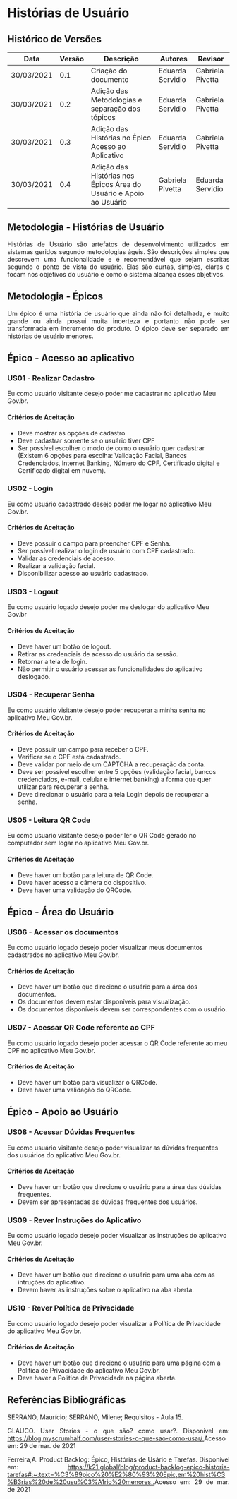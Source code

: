 # Histórias de Usuário

## Histórico de Versões

| Data       | Versão | Descrição                                           | Autores                   | Revisor |
| ---------- | ------ | --------------------------------------------------- | ------------------------- | ------- |
| 30/03/2021 | 0.1    | Criação do documento                                | Eduarda Servidio          | Gabriela Pivetta |
| 30/03/2021 | 0.2    | Adição das Metodologias e separação dos tópicos     | Eduarda Servidio          | Gabriela Pivetta |
| 30/03/2021 | 0.3    | Adição das Histórias no Épico Acesso ao Aplicativo  | Eduarda Servidio          | Gabriela Pivetta |
| 30/03/2021 | 0.4    | Adição das Histórias nos Épicos Área do Usuário e Apoio ao Usuário  | Gabriela Pivetta          | Eduarda Servidio |

## Metodologia - Histórias de Usuário
<p align="justify">Histórias de Usuário são artefatos de desenvolvimento utilizados em sistemas geridos
segundo metodologias ágeis. São descrições simples que descrevem uma
funcionalidade e é recomendável que sejam escritas segundo o ponto de vista do usuário.
Elas são curtas, simples, claras e focam nos objetivos do usuário e como o sistema alcança esses objetivos.</p>

## Metodologia - Épicos
<p align="justify">Um épico é uma história de usuário que ainda não foi detalhada, é muito grande ou ainda
possui muita incerteza e portanto não pode ser transformada em incremento do produto.
O épico deve ser separado em histórias de usuário menores.</p>

## Épico - Acesso ao aplicativo

### US01 - Realizar Cadastro
Eu como usuário visitante desejo poder me cadastrar no aplicativo Meu Gov.br.
#### Critérios de Aceitação
* Deve mostrar as opções de cadastro
* Deve cadastrar somente se o usuário tiver CPF
* Ser possível escolher o modo de como o usuário quer cadastrar
(Existem 6 opções para escolha: Validação Facial, Bancos Credenciados,
Internet Banking, Número do CPF, Certificado digital e Certificado digital em nuvem).

### US02 - Login
Eu como usuário cadastrado desejo poder me logar no aplicativo Meu Gov.br.
#### Critérios de Aceitação
* Deve possuir o campo para preencher CPF e Senha.
* Ser possível realizar o login de usuário com CPF cadastrado.
* Validar as credenciais de acesso.
* Realizar a validação facial.
* Disponibilizar acesso ao usuário cadastrado.

### US03 - Logout
Eu como usuário logado desejo poder me deslogar do aplicativo Meu Gov.br
#### Critérios de Aceitação
* Deve haver um botão de logout.
* Retirar as credenciais de acesso do usuário da sessão.
* Retornar a tela de login.
* Não permitir o usuário acessar as funcionalidades do aplicativo deslogado.

### US04 - Recuperar Senha
Eu como usuário visitante desejo poder recuperar a minha senha no aplicativo Meu Gov.br.
#### Critérios de Aceitação
* Deve possuir um campo para receber o CPF.
* Verificar se o CPF está cadastrado.
* Deve validar por meio de um CAPTCHA a recuperação da conta.
* Deve ser possível escolher entre 5 opções (validação facial,
bancos credenciados, e-mail, celular e internet banking) a forma
que quer utilizar para recuperar a senha.
* Deve direcionar o usuário para a tela Login depois de recuperar a senha.

### US05 - Leitura QR Code
Eu como usuário visitante desejo poder ler o QR Code gerado no computador sem logar no aplicativo Meu Gov.br.
#### Critérios de Aceitação
* Deve haver um botão para leitura de QR Code.
* Deve haver acesso a câmera do dispositivo.
* Deve haver uma validação do QRCode.

## Épico - Área do Usuário

### US06 - Acessar os documentos
Eu como usuário logado desejo poder visualizar meus documentos cadastrados no aplicativo Meu Gov.br.
#### Critérios de Aceitação
* Deve haver um botão que direcione o usuário para a área dos documentos.
* Os documentos devem estar disponíveis para visualização.
* Os documentos disponíveis devem ser correspondentes com o usuário.

### US07 - Acessar QR Code referente ao CPF
Eu como usuário logado desejo poder acessar o QR Code referente ao meu CPF no aplicativo Meu Gov.br.
#### Critérios de Aceitação
* Deve haver um botão para visualizar o QRCode.
* Deve haver uma validação do QRCode.

## Épico - Apoio ao Usuário

### US08 - Acessar Dúvidas Frequentes
Eu como usuário visitante desejo poder visualizar as dúvidas frequentes dos usuários do aplicativo Meu Gov.br.
#### Critérios de Aceitação
* Deve haver um botão que direcione o usuário para a área das dúvidas frequentes.
* Devem ser apresentadas as dúvidas frequentes dos usuários.

### US09 - Rever Instruções do Aplicativo
Eu como usuário logado desejo poder visualizar as instruções do aplicativo Meu Gov.br.
#### Critérios de Aceitação
* Deve haver um botão que direcione o usuário para uma aba com as intruções do aplicativo.
* Devem haver as instruções sobre o aplicativo na aba aberta.

### US10 - Rever Política de Privacidade
Eu como usuário logado desejo poder visualizar a Política de Privacidade do aplicativo Meu Gov.br.
#### Critérios de Aceitação
* Deve haver um botão que direcione o usuário para uma página com a Política de Privacidade do aplicativo Meu Gov.br.
* Deve haver a Política de Privacidade na página aberta.

## Referências Bibliográficas
<p align="justify">SERRANO, Maurício; SERRANO, Milene; Requisitos - Aula 15.</p>
<p align="justify">GLAUCO. User Stories - o que são? como usar?. Disponível em: <a href="https://blog.myscrumhalf.com/user-stories-o-que-sao-como-usar/">https://blog.myscrumhalf.com/user-stories-o-que-sao-como-usar/.</a>Acesso em: 29 de mar. de 2021</p>
<p align="justify">Ferreira,A. Product Backlog: Épico, Histórias de Usário e Tarefas. Disponível em: <a href="https://k21.global/blog/product-backlog-epico-historia-tarefas#:~:text=%C3%89pico%20%E2%80%93%20Epic,em%20hist%C3%B3rias%20de%20usu%C3%A1rio%20menores.">https://k21.global/blog/product-backlog-epico-historia-tarefas#:~:text=%C3%89pico%20%E2%80%93%20Epic,em%20hist%C3%B3rias%20de%20usu%C3%A1rio%20menores..</a>Acesso em: 29 de mar. de 2021</p>

